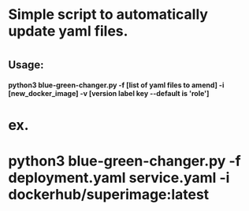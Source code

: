 # Simple script to automatically update yaml files. 
#
## Usage: 
#### python3 blue-green-changer.py -f [list of yaml files to amend] -i [new_docker_image] -v [version label key --default is 'role']
# ex. 
# python3 blue-green-changer.py -f deployment.yaml service.yaml -i dockerhub/superimage:latest
